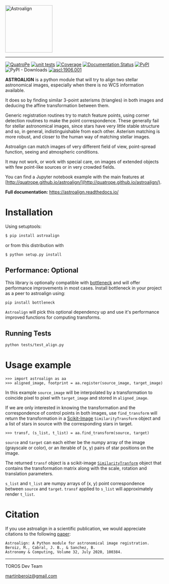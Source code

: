<img src="docs/aa_bw.jpg" height="150" alt="Astroalign"/>

***

[![QuatroPe](https://img.shields.io/badge/QuatroPe-Applications-1c5896)](https://quatrope.github.io/)
[![unit tests](https://github.com/quatrope/astroalign/actions/workflows/aa-ci.yml/badge.svg?branch=master)](https://github.com/quatrope/astroalign/actions/workflows/aa-ci.yml)
[![Coverage](https://codecov.io/github/quatrope/astroalign/coverage.svg?branch=master)](https://codecov.io/github/quatrope/astroalign)
[![Documentation Status](https://readthedocs.org/projects/astroalign/badge/?version=latest)](http://astroalign.readthedocs.org/en/latest/?badge=latest)
[![PyPI](https://img.shields.io/pypi/v/astroalign)](https://pypi.org/project/astroalign/)
![PyPI - Downloads](https://img.shields.io/pypi/dm/astroalign)
[![ascl:1906.001](https://img.shields.io/badge/ascl-1906.001-blue.svg?colorB=262255)](http://ascl.net/1906.001)


**ASTROALIGN** is a python module that will try to align two stellar astronomical images, especially when there is no WCS information available.

It does so by finding similar 3-point asterisms (triangles) in both images and deducing the affine transformation between them.

Generic registration routines try to match feature points, using corner
detection routines to make the point correspondence.
These generally fail for stellar astronomical images, since stars have very
little stable structure and so, in general, indistinguishable from each other.
Asterism matching is more robust, and closer to the human way of matching stellar images.

Astroalign can match images of very different field of view, point-spread function, seeing and atmospheric conditions.

It may not work, or work with special care, on images of extended objects with few point-like sources or in very crowded fields.

You can find a Jupyter notebook example with the main features at [http://quatrope.github.io/astroalign/](http://quatrope.github.io/astroalign/).

**Full documentation:** https://astroalign.readthedocs.io/

# Installation

Using setuptools:

```bash
$ pip install astroalign
```

or from this distribution with

```bash
$ python setup.py install
```

## Performance: Optional

This library is optionally compatible with [bottleneck](https://github.com/pydata/bottleneck) and will offer performance improvements in most cases. Install bottleneck in your project as a peer to astroalign using:

```bash
pip install bottleneck
```

`Astroalign` will pick this optional dependency up and use it's performance improved functions for computing transforms.

## Running Tests

```bash
python tests/test_align.py
```

# Usage example

```
>>> import astroalign as aa
>>> aligned_image, footprint = aa.register(source_image, target_image)
```

In this example `source_image` will be interpolated by a transformation to coincide pixel to pixel with `target_image` and stored in `aligned_image`.

If we are only interested in knowing the transformation and the correspondence of control points in both images, use `find_transform` will return the transformation in a [Scikit-Image](https://scikit-image.org/) `SimilarityTransform` object and a list of stars in source with the corresponding stars in target.

```
>>> transf, (s_list, t_list) = aa.find_transform(source, target)
```

`source` and `target` can each either be the numpy array of the image (grayscale or color),
or an iterable of (x, y) pairs of star positions on the image.

The returned `transf` object is a scikit-image [`SimilarityTranform`](http://scikit-image.org/docs/dev/api/skimage.transform.html#skimage.transform.SimilarityTransform) object that contains the transformation matrix along with the scale, rotation and translation parameters.

`s_list` and `t_list` are numpy arrays of (x, y) point correspondence between `source` and `target`. `transf` applied to `s_list` will approximately render `t_list`.

# Citation

If you use astroalign in a scientific publication, we would appreciate citations to the following [paper](https://www.sciencedirect.com/science/article/pii/S221313372030038X):

    Astroalign: A Python module for astronomical image registration.
    Beroiz, M., Cabral, J. B., & Sanchez, B.
    Astronomy & Computing, Volume 32, July 2020, 100384.

***

TOROS Dev Team

<martinberoiz@gmail.com>
